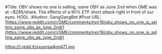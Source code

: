 #Title: OBV shows no one is selling, same OBV as June 2nd when GME was at ~$285/share. The effects of a 90% ETF short attack right in front of our eyes. HODL.
#Author: GangGangBet
#Post URL: [https://www.reddit.com/r/GME/comments/nxir16/obv_shows_no_one_is_selling_same_obv_as_june_2nd/](https://www.reddit.com/r/GME/comments/nxir16/obv_shows_no_one_is_selling_same_obv_as_june_2nd/)


https://i.redd.it/xxuorpa4on471.jpg